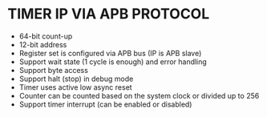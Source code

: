 # TIMER IP VIA APB PROTOCOL
- 64-bit count-up
- 12-bit address
- Register set is configured via APB bus (IP is APB slave)
- Support wait state (1 cycle is enough) and error handling
- Support byte access
- Support halt (stop) in debug mode
- Timer uses active low async reset
- Counter can be counted based on the system clock or divided up to 256
- Support timer interrupt (can be enabled or disabled)
